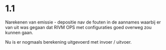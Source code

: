 # 1.1

Narekenen van emissie - depositie nav de fouten in de aannames waarbij er van uit was gegaan dat RIVM OPS met configuraties goed overweg zou kunnen gaan. 

Nu is er nogmaals berekening uitgevoerd met invoer / uitvoer. 

